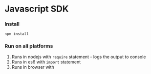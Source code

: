 # Javascript SDK

### Install

```shell
npm install
```

### Run on all platforms

1. Runs in nodejs with `require` statement - logs the output to console
2. Runs in es6 with `import` statement
3. Runs in browser with <script src=...> - opens browser window and logs out
4. Run in browser with es6 import - opens browser window and logs out

```shell
npm start
```

### Run unit tests:

```shell
npm test
```